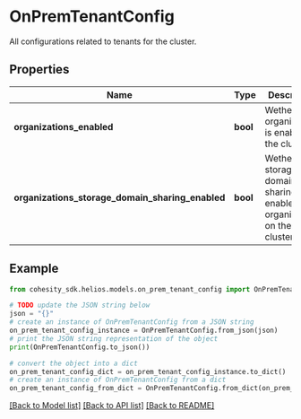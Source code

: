 # OnPremTenantConfig

All configurations related to tenants for the cluster.

## Properties

Name | Type | Description | Notes
------------ | ------------- | ------------- | -------------
**organizations_enabled** | **bool** | Wether organizations is enabled on the cluster. | 
**organizations_storage_domain_sharing_enabled** | **bool** | Wether storage domain sharing is enabled for organizations on the cluster. | 

## Example

```python
from cohesity_sdk.helios.models.on_prem_tenant_config import OnPremTenantConfig

# TODO update the JSON string below
json = "{}"
# create an instance of OnPremTenantConfig from a JSON string
on_prem_tenant_config_instance = OnPremTenantConfig.from_json(json)
# print the JSON string representation of the object
print(OnPremTenantConfig.to_json())

# convert the object into a dict
on_prem_tenant_config_dict = on_prem_tenant_config_instance.to_dict()
# create an instance of OnPremTenantConfig from a dict
on_prem_tenant_config_from_dict = OnPremTenantConfig.from_dict(on_prem_tenant_config_dict)
```
[[Back to Model list]](../README.md#documentation-for-models) [[Back to API list]](../README.md#documentation-for-api-endpoints) [[Back to README]](../README.md)


